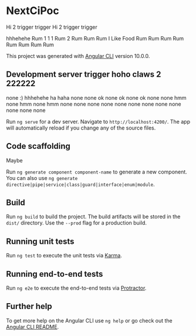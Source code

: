 # NextCiPoc

Hi 2 trigger trigger
Hi 2 trigger trigger

hhhehehe
Rum
1
1
1
Rum
2
Rum
Rum
Rum
I
Like
Food
Rum
Rum
Rum
Rum
Rum
Rum
Rum
Rum

This project was generated with [Angular CLI](https://github.com/angular/angular-cli) version 10.0.0.

## Development server trigger hoho claws 2 222222

none :) hhhehehe ha haha
none
none ok
none ok
none ok
none
none hmm
none hmm
none hmm
none
none
none
none
none
none
none
none
none
none
none
none

Run `ng serve` for a dev server. Navigate to `http://localhost:4200/`. The app will automatically reload if you change any of the source files.

## Code scaffolding

Maybe

Run `ng generate component component-name` to generate a new component. You can also use `ng generate directive|pipe|service|class|guard|interface|enum|module`.

## Build

Run `ng build` to build the project. The build artifacts will be stored in the `dist/` directory. Use the `--prod` flag for a production build.

## Running unit tests

Run `ng test` to execute the unit tests via [Karma](https://karma-runner.github.io).

## Running end-to-end tests

Run `ng e2e` to execute the end-to-end tests via [Protractor](http://www.protractortest.org/).

## Further help

To get more help on the Angular CLI use `ng help` or go check out the [Angular CLI README](https://github.com/angular/angular-cli/blob/master/README.md).

